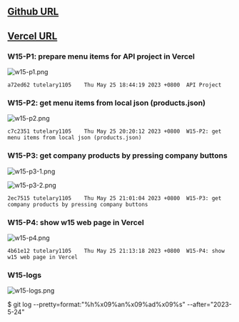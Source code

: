## [Github URL](https://github.com/tutelary1105/1112-1N-js-demo-211411011)

## [Vercel URL](https://1112-1-n-js-demo-211411011.vercel.app/)

### W15-P1: prepare menu items for API project in Vercel

![w15-p1.png](https://izfkkkxjvqncdvyzzpkv.supabase.co/storage/v1/object/public/demo-11/md_1N_img/w15-p1.png)

```
a72ed62 tutelary1105    Thu May 25 18:44:19 2023 +0800  API Project
```

### W15-P2: get menu items from local json (products.json)

![w15-p2.png](https://izfkkkxjvqncdvyzzpkv.supabase.co/storage/v1/object/public/demo-11/md_1N_img/w15-p2.png)

```
c7c2351 tutelary1105    Thu May 25 20:20:12 2023 +0800  W15-P2: get menu items from local json (products.json)
```

### W15-P3: get company products by pressing company buttons

![w15-p3-1.png](https://izfkkkxjvqncdvyzzpkv.supabase.co/storage/v1/object/public/demo-11/md_1N_img/w15-p3-1.png)

![w15-p3-2.png](https://izfkkkxjvqncdvyzzpkv.supabase.co/storage/v1/object/public/demo-11/md_1N_img/w15-p3-2.png)

```
2ec7515 tutelary1105    Thu May 25 21:01:04 2023 +0800  W15-P3: get company products by pressing company buttons
```

### W15-P4: show w15 web page in Vercel

![w15-p4.png](https://izfkkkxjvqncdvyzzpkv.supabase.co/storage/v1/object/public/demo-11/md_1N_img/w15-p4.png)

```
4b61e12 tutelary1105    Thu May 25 21:13:18 2023 +0800  W15-P4: show w15 web page in Vercel
```

### W15-logs

![w15-logs.png](https://izfkkkxjvqncdvyzzpkv.supabase.co/storage/v1/object/public/demo-11/md_1N_img/w15-logs.png)

$ git log --pretty=format:"%h%x09%an%x09%ad%x09%s" --after="2023-5-24"

